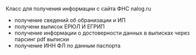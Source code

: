 
Класс для получения информации с сайта ФНС nalog.ru 

- получение сведений об обранизации и ИП
- получени выписок ЕРЮЛ И ЕГРИП
- получение информации о достоверности данных в выписках через парсинг pdf выписки
- получение ИНН ФЛ по данным паспорта
